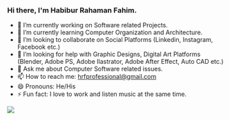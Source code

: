 ### Hi there, I'm Habibur Rahaman Fahim.

- 🔭 I’m currently working on Software related Projects.
- 🌱 I’m currently learning Computer Organization and Architecture.
- 👯 I’m looking to collaborate on Social Platforms (Linkedin, Instagram, Facebook etc.)
- 🤔 I’m looking for help with Graphic Designs, Digital Art Platforms (Blender, Adobe PS, Adobe Ilastrator, Adobe After Effect, Auto CAD etc.)
- 💬 Ask me about Computer Software related issues.
- 📫 How to reach me: [hrfprofessional@gmail.com](https://gmail.com)
- 😄 Pronouns: He/His
- ⚡ Fun fact: I love to work and listen music at the same time.


<img src="https://github-readme-stats.vercel.app/api?username=HR-Fahim&&show_icons=true&title_color=ffffff&icon_color=bb2acf&text_color=daf7dc&bg_color=151515">
